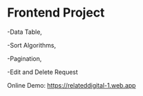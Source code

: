 # Frontend Project


-Data Table,

-Sort Algorithms, 

-Pagination, 

-Edit and Delete Request


Online Demo: https://relateddigital-1.web.app
